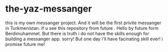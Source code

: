 # the-yaz-messanger
this is my own messanger project. And it will be the first privite messanger in Turkmenistan. if u see this repository from future . Hello by future form Berdimuhammet.
But there is truth i do not have the skills enough for building a messanger app. sorry! But one day i'll have facinating skill ever! i promise future me!
